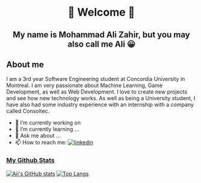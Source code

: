 ###  <h1 align ="center">:wave: Welcome :wave:</h1> 
<h2 align ="center">My name is Mohammad Ali Zahir, but you may also call me Ali 😀</h2>

## About me
I am a 3rd year Software Engineering student at Concordia University in Montreal. I am very passionate about Machine Learning, Game Development, as well as Web Development.
I love to create new projects and see how new technology works. As well as being a University student, I have also had some industry experience with an internship with a company called Consoltec.


  
- 🔭 I’m currently working on 
- 🌱 I’m currently learning ...
- 💬 Ask me about ...
- 📫 How to reach me:  <a href="https://www.linkedin.com/in/mohammad-ali-zahir-1373a3105/" rel="nofollow noreferrer">
    <img src="https://img.shields.io/badge/LinkedIn-0077B5?style=for-the-badge&logo=linkedin&logoColor=white" alt="linkedin">


### My Github Stats
[![Aii's GitHub stats](https://github-readme-stats.vercel.app/api?username=AliZ786&count_private=true&show_icons=true&theme=chartreuse-dark)](https://github.com/AliZ786/github-readme-stats)
[![Top Langs](https://github-readme-stats.vercel.app/api/top-langs/?username=AliZ786&theme=chartreuse-dark&layout=compact&count_private=true)](https://github.com/anuraghazra/github-readme-stats)


<!--
**AliZ786/AliZ786** is a ✨ _special_ ✨ repository because its `README.md` (this file) appears on your GitHub profile.

Here are some ideas to get you started:




- 🔭 I’m currently working on ...
- 🌱 I’m currently learning ...
- 👯 I’m looking to collaborate on ...
- 🤔 I’m looking for help with ...
- 💬 Ask me about ...
- 📫 How to reach me: ...
- 😄 Pronouns: ...
- ⚡ Fun fact: ...
-->

